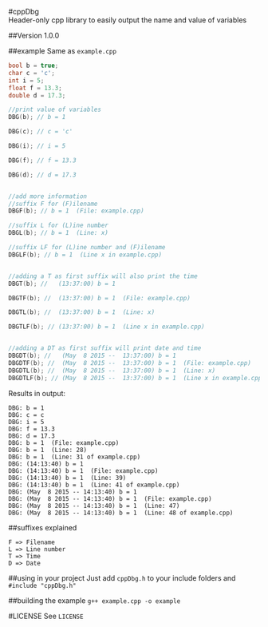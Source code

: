 #cppDbg  
Header-only cpp library to easily output the name and value of variables

##Version 1.0.0

##example
Same as `example.cpp`  
```cpp
bool b = true;
char c = 'c';
int i = 5;
float f = 13.3;
double d = 17.3;

//print value of variables
DBG(b); // b = 1

DBG(c); // c = 'c'

DBG(i); // i = 5

DBG(f); // f = 13.3

DBG(d); // d = 17.3


//add more information
//suffix F for (F)ilename
DBGF(b); // b = 1  (File: example.cpp)

//suffix L for (L)ine number
DBGL(b); // b = 1  (Line: x)

//suffix LF for (L)ine number and (F)ilename
DBGLF(b); // b = 1  (Line x in example.cpp)


//adding a T as first suffix will also print the time
DBGT(b); //   (13:37:00) b = 1

DBGTF(b); //  (13:37:00) b = 1  (File: example.cpp)

DBGTL(b); //  (13:37:00) b = 1  (Line: x)

DBGTLF(b); // (13:37:00) b = 1  (Line x in example.cpp)


//adding a DT as first suffix will print date and time
DBGDT(b); //   (May  8 2015 --  13:37:00) b = 1
DBGDTF(b); //  (May  8 2015 --  13:37:00) b = 1  (File: example.cpp)
DBGDTL(b); //  (May  8 2015 --  13:37:00) b = 1  (Line: x)
DBGDTLF(b); // (May  8 2015 --  13:37:00) b = 1  (Line x in example.cpp)
```

Results in output:  

```
DBG: b = 1
DBG: c = c
DBG: i = 5
DBG: f = 13.3
DBG: d = 17.3
DBG: b = 1  (File: example.cpp)
DBG: b = 1  (Line: 28)
DBG: b = 1  (Line: 31 of example.cpp)
DBG: (14:13:40) b = 1
DBG: (14:13:40) b = 1  (File: example.cpp)
DBG: (14:13:40) b = 1  (Line: 39)
DBG: (14:13:40) b = 1  (Line: 41 of example.cpp)
DBG: (May  8 2015 -- 14:13:40) b = 1
DBG: (May  8 2015 -- 14:13:40) b = 1  (File: example.cpp)
DBG: (May  8 2015 -- 14:13:40) b = 1  (Line: 47)
DBG: (May  8 2015 -- 14:13:40) b = 1  (Line: 48 of example.cpp)
```

##suffixes explained
```
F => Filename  
L => Line number
T => Time
D => Date
```

##using in your project
Just add `cppDbg.h` to your include folders and  `#include "cppDbg.h"`

##building the example
`g++ example.cpp -o example`

#LICENSE
See `LICENSE`
